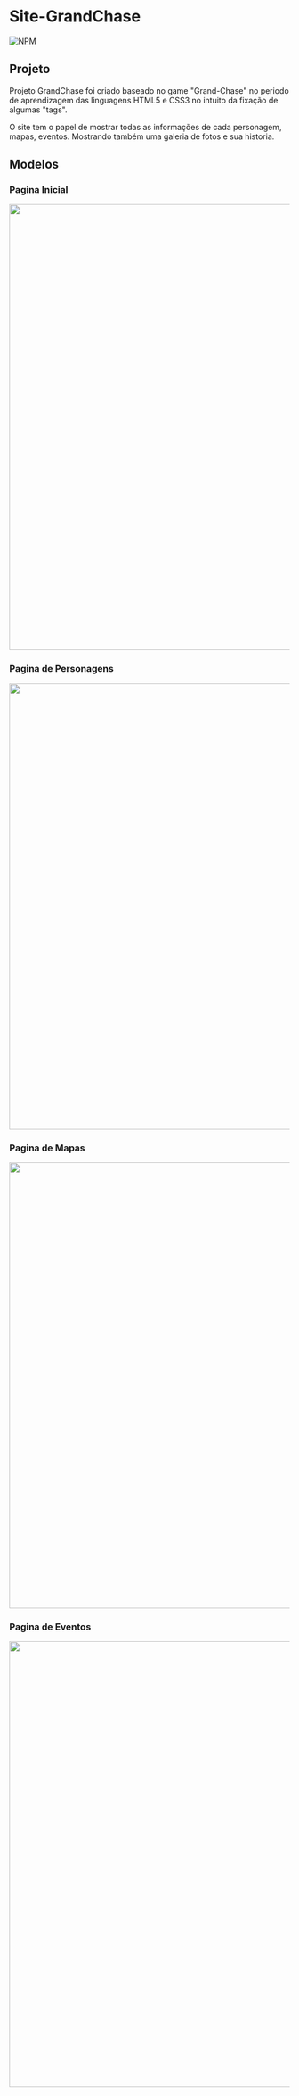 # Site-GrandChase
[![NPM](https://img.shields.io/npm/l/react)](https://github.com/devsuperior/sds1-wmazoni/blob/master/LICENSE) 

## Projeto

Projeto GrandChase foi criado baseado no game "Grand-Chase" no periodo de aprendizagem das linguagens HTML5 e CSS3 no intuito da fixação de algumas "tags".

O site tem o papel de mostrar todas as informações de cada personagem, mapas, eventos. Mostrando também uma galeria de fotos e sua historia.

## Modelos

### Pagina Inicial
<img width="800em" src="https://github.com/HerickHenriqueSS/Site-GrandChase/blob/main/ImagesProjeto/Imagem%20projeto-grand-chase.png" alt=""><br>

### Pagina de Personagens
<img width="800em" src="https://github.com/HerickHenriqueSS/Site-GrandChase/blob/main/ImagesProjeto/Projeto-grand-chase-personagens.png" alt=""><br> 

### Pagina de Mapas
<img width="800em" src="https://github.com/HerickHenriqueSS/Site-GrandChase/blob/main/ImagesProjeto/Projeto-grand-chase-mapas.png" alt=""><br> 

### Pagina de Eventos
<img width="800em" src="https://github.com/HerickHenriqueSS/Site-GrandChase/blob/main/ImagesProjeto/Projeto-grand-chase-eventos.png" alt=""><br> 
